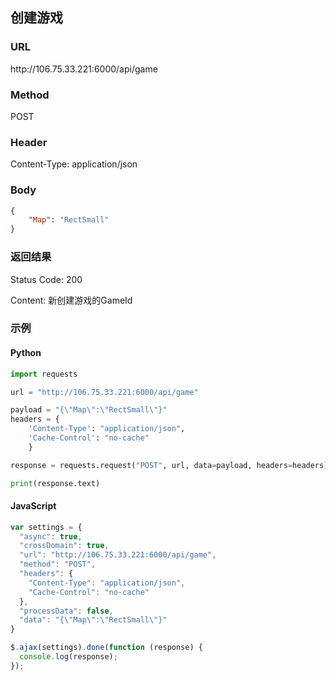 ## 创建游戏

### URL
ht<span></span>tp://106.75.33.221:6000/api/game

### Method
POST

### Header
Content-Type: application/json

### Body
```json
{
	"Map": "RectSmall"
}
```

### 返回结果
Status Code: 200

Content: 新创建游戏的GameId

### 示例
#### Python
```python
import requests

url = "http://106.75.33.221:6000/api/game"

payload = "{\"Map\":\"RectSmall\"}"
headers = {
    'Content-Type': "application/json",
    'Cache-Control': "no-cache"
    }

response = requests.request("POST", url, data=payload, headers=headers)

print(response.text)
```

#### JavaScript
```javascript
var settings = {
  "async": true,
  "crossDomain": true,
  "url": "http://106.75.33.221:6000/api/game",
  "method": "POST",
  "headers": {
    "Content-Type": "application/json",
    "Cache-Control": "no-cache"
  },
  "processData": false,
  "data": "{\"Map\":\"RectSmall\"}"
}

$.ajax(settings).done(function (response) {
  console.log(response);
});
```